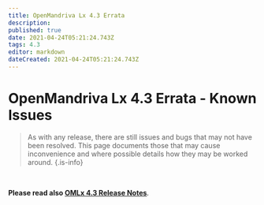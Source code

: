 ```yaml
---
title: OpenMandriva Lx 4.3 Errata
description: 
published: true
date: 2021-04-24T05:21:24.743Z
tags: 4.3
editor: markdown
dateCreated: 2021-04-24T05:21:24.743Z
---
```


# OpenMandriva Lx 4.3 Errata - Known Issues

> As with any release, there are still issues and bugs that may not have been resolved. This page documents those that may cause inconvenience and where possible details how they may be worked around.
{.is-info}

<br>

**Please read also [OMLx 4.3 Release Notes](/en/releases/omlx43/notes)**.